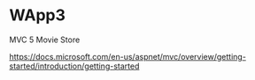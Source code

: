 # WApp3

MVC 5 Movie Store 

https://docs.microsoft.com/en-us/aspnet/mvc/overview/getting-started/introduction/getting-started
